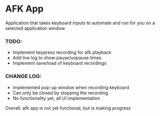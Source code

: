 # AFK App
Application that takes keyboard inputs to automate and run for you on a selected application window.

### TODO:
 - Implement keypress recording for afk playback
 - Add live log to show pause/unpause times
 - Implement save/load of keyboard recordings

 ### CHANGE LOG:
  - Implemented pop-up window when recording keyboard
  - Can only be closed by stopping the recording
  - No functionality yet, all UI implementation

Overall: afk app is not yet functional, but is making progress